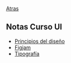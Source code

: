[Atras](../../README.md)

## Notas Curso UI

- [Principios del diseño](02-principios-ui.md)
- [Figjam](./03-figjam.md)
- [Tipografía](./04-tipografía.md)
